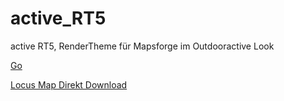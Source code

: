 # active_RT5
 active RT5, RenderTheme für Mapsforge im Outdooractive Look
 
 <a href="locus-actions://https://raw.githubusercontent.com/FrankSchoeneck/active_RT5/master/locus_theme_download.xml" target="_blank"> Go </a>
 
 [Locus Map Direkt Download](https://raw.githubusercontent.com/FrankSchoeneck/active_RT5/master/locus_theme_download.xml)
